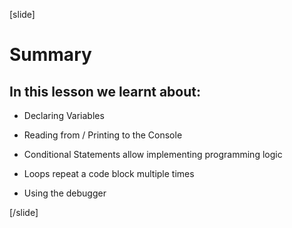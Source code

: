 [slide]

# Summary

## In this lesson we learnt about:

  - Declaring Variables

  - Reading from / Printing to the Console

  - Conditional Statements allow implementing programming logic

  - Loops repeat a code block multiple times

  - Using the debugger



[/slide]